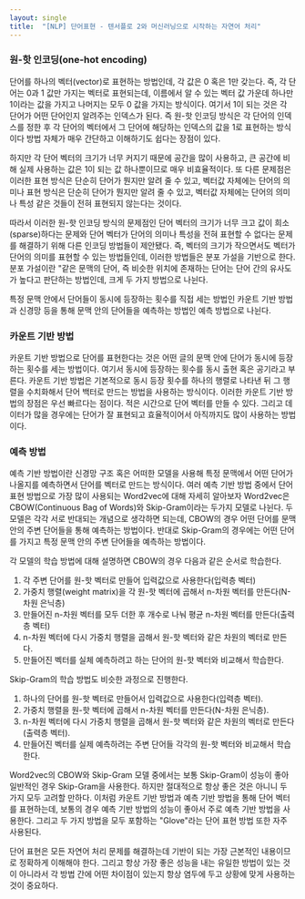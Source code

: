 ```yaml
---
layout: single
title:  "[NLP] 단어표현 - 텐서플로 2와 머신러닝으로 시작하는 자연어 처리"
---
```


### 원-핫 인코딩(one-hot encoding)
단어를 하나의 벡터(vector)로 표현하는 방법인데, 각 값은 0 혹은 1만 갖는다. 즉, 각 단어는 0과 1 값만 가지는 벡터로 표현되는데, 이름에서 알 수 있는 벡터   값 가운데 하나만 1이라는 값을 가지고 나머지는 모두 0 값을 가지는 방식이다. 여기서 1이 되는 것은 각 단어가 어떤 단어인지 알려주는 인덱스가 된다. 즉 원-핫 인코딩 방식은 각 단어의 인덱스를 정한 후 각 단어의 벡터에서 그 단어에 해당하는 인덱스의 값을 1로 표현하는 방식이다 방법 자체가 매우 간단하고 이해하기도 쉽다는 장점이 있다. 

하지만 각 단어 벡터의 크기가 너무 커지기 때문에 공간을 많이 사용하고, 큰 공간에 비해 실제 사용하는 값은 1이 되는 값 하나뿐이므로 매우 비효율적이다. 또 다른 문제점은 이러한 표현 방식은 단순히 단어가 뭔지만 알려 줄 수 있고, 벡터값 자체에는 단어의 의미나 표현 방식은 단순히 단어가 뭔지만 알려 줄 수 있고, 벡터값 자체에는 단어의 의미나 특성 같은 것들이 전혀 표현되지 않는다는 것이다. 

따라서 이러한 원-핫 인코딩 방식의 문제점인 단어 벡터의 크기가 너무 크고 값이 희소(sparse)하다는 문제와 단어 벡터가 단어의 의미나 특성을 전혀 표현할 수 없다는 문제를 해결하기 위해 다른 인코딩 방법들이 제안됐다. 즉, 벡터의 크기가 작으면서도 벡터가 단어의 의미를 표현할 수 있는 방법들인데, 이러한 방법들은 분포 가설을 기반으로 한다. 분포 가설이란 "같은 문맥의 단어, 즉 비슷한 위치에 존재하는 단어는 단어 간의 유사도가 높다고 판단하는 방법인데, 크게 두 가지 방법으로 나뉜다.

특정 문맥 안에서 단어들이 동시에 등장하는 횟수를 직접 세는 방법인 카운트 기반 방법과 신경망 등을 통해 문맥 안의 단어들을 예측하는 방법인 예측 방법으로 나뉜다.

### 카운트 기반 방법
카운트 기반 방법으로 단어를 표현한다는 것은 어떤 글의 문맥 안에 단어가 동시에 등장하는 횟수를 세는 방법이다. 여기서 동시에 등장하는 횟수를 동시 출현 혹은 공기라고 부른다. 카운트 기반 방법은 기본적으로 동시 등장 횟수를 하나의 행렬로 나타낸 뒤 그 행렬을 수치화해서 단어 백터로 만드는 방법을 사용하는 방식이다. 
이러한 카운트 기반 방법의 장점은 우선 빠르다는 점이다. 적은 시간으로 단어 벡터를 만들 수 있다. 그리고 데이터가 많을 경우에는 단어가 잘 표현되고 효율적이어서 아직까지도 많이 사용하는 방법이다.

### 예측 방법 
예측 기반 방법이란 신경망 구조 혹은 어떠한 모델을 사용해 특정 문맥에서 어떤 단어가 나올지를 예측하면서 단어를 벡터로 만드는 방식이다.
여러 예측 기반 방법 중에서 단어 표현 방법으로 가장 많이 사용되는 Word2vec에 대해 자세히 알아보자 Word2vec은 CBOW(Continuous Bag of Words)와 Skip-Gram이라는 두가지 모델로 나뉜다.
두 모델은 각각 서로 반대되는 개념으로 생각하면 되는데, CBOW의 경우 어떤 단어를 문맥 안의 주변 단어들을 통해 예측하는 방법이다. 반대로 Skip-Gram의 경우에는 어떤 단어를 가지고 특정 문맥 안의 주변 단어들을 예측하는 방법이다.

각 모델의 학습 방법에 대해 설명하면 CBOW의 경우 다음과 같은 순서로 학습한다.
1) 각 주변 단어를 원-핫 벡터로 만들어 입력값으로 사용한다(입력층 벡터)
2) 가중치 행렬(weight matrix)을 각 원-핫 벡터에 곱해서 n-차원 벡터를 만든다(N-차원 은닉층)
3) 만들어진 n-차원 벡터를 모두 더한 후 개수로 나눠 평균 n-차원 벡터를 만든다(출력층 벡터)
4) n-차원 벡터에 다시 가중치 행렬을 곱해서 원-핫 벡터와 같은 차원의 벡터로 만든다.
5) 만들어진 벡터를 실체 예측하려고 하는 단어의 원-핫 벡터와 비교해서 학습한다.

Skip-Gram의 학습 방법도 비슷한 과정으로 진행한다.
1) 하나의 단어를 원-핫 벡터로 만들어서 입력값으로 사용한다(입력층 벡터).
2) 가중치 행렬을 원-핫 벡터에 곱해서 n-차원 벡터를 만든다(N-차원 은닉층).
3) n-차원 벡터에 다시 가중치 행렬을 곱해서 원-핫 벡터와 같은 차원의 벡터로 만든다(출력층 벡터).
4) 만들어진 벡터를 실제 예측하려는 주변 단어들 각각의 원-핫 벡터와 비교해서 학습한다.

Word2vec의 CBOW와 Skip-Gram 모델 중에서는 보통 Skip-Gram이 성능이 좋아 일반적인 경우 Skip-Gram을 사용한다. 하지만 절대적으로 항상 좋은 것은 아니니 두 가지 모두 고려할 만하다.
이처럼 카운트 기반 방법과 예측 기반 방법을 통해 단어 벡터를 표현하는데, 보통의 경우 예측 기반 방법의 성능이 좋아서 주로 예측 기반 방법을 사용한다. 그리고 두 가지 방법을 모두 포함하는 "Glove"라는 단어 표현 방법 또한 자주 사용된다.

단어 표현은 모든 자연어 처리 문제를 해결하는데 기반이 되는 가장 근본적인 내용이므로 정확하게 이해해야 한다. 그리고 항상 가장 좋은 성능을 내는 유일한 방법이 있는 것이 아니라서 각 방법 간에 어떤 차이점이 있는지 항상 염두에 두고 상황에 맞게 사용하는 것이 중요하다.
